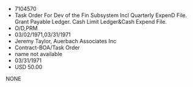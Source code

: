 * 7104570
* Task Order For Dev of the Fin Subsystem Incl Quarterly ExpenD File. Grant Payable Ledger. Cash Limit Ledger&Cash Expend File.
* O/D,PRM
* 03/02/1971,03/31/1971
* Jeremy Taylor, Auerbach Associates Inc
* Contract-BOA/Task Order
*   name not available
* 03/31/1971
* USD 50.00

NONE